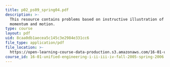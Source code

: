 ```yaml
---
title: p02_ps09_spring04.pdf
description: >-
  This resource contains problems based on instructive illustration of integral
  momentum and motion.
type: course
layout: pdf
uid: 8caa0db1aecea5c145c3e2984e331cc6
file_type: application/pdf
file_location: >-
  https://open-learning-course-data-production.s3.amazonaws.com/16-01-unified-engineering-i-ii-iii-iv-fall-2005-spring-2006/8caa0db1aecea5c145c3e2984e331cc6_p02_ps09_spring04.pdf
course_id: 16-01-unified-engineering-i-ii-iii-iv-fall-2005-spring-2006
---
```


